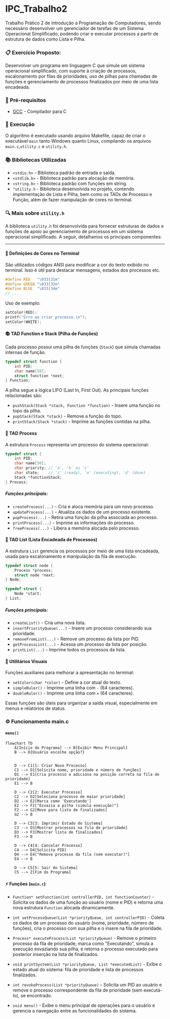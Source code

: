 # IPC_Trabalho2
Trabalho Prático 2 de Introdução a Programação de Computadores, sendo necessário desenvolver um gerenciador de tarefas de um Sistema Operacional Simplificado, podendo criar e executar processos a partir de estrutura de dados como Lista e Pilha.

### :clipboard: Exercício Proposto:
Desenvolver um programa em linguagem C que simule um sistema operacional simplificado, com suporte à
criação de processos, escalonamento por filas de prioridades, uso de pilhas para chamadas de funções e gerenciamento de processos finalizados por meio de uma lista encadeada.

### :wrench: Pré-requisitos
* [GCC](https://gcc.gnu.org/ "GCC (GNU Compiler Collection)") - Compilador para C

### :rocket: Execução
O algoritmo é executado usando arquivo Makefile, capaz de criar o executável ```main``` tanto Windows quanto Linux, compilando os arquivos ```main.c```,```utility.c``` e ```utility.h```.

### :books: Bibliotecas Utilizadas
* ```<stdio.h>``` - Biblioteca padrão de entrada e saída.
* ```<stdlib.h>``` - Biblioteca padrão para alocação de memória.
* ```<string.h>``` - Biblioteca padrão com funções em string.
* ```"utility.h``` - Biblioteca desenvolvida no projeto, contendo implementação de Lista e Pilha, bem como os TADs de Processo e Função, além de fazer manipulação de cores no terminal.

### :mag: Mais sobre `utility.h`

A biblioteca `utility.h` foi desenvolvida para fornecer estruturas de dados e funções de apoio ao gerenciamento de processos em um sistema operacional simplificado. A seguir, detalhamos os principais componentes:

---

#### :art: Definições de Cores no Terminal

São utilizados códigos ANSI para modificar a cor do texto exibido no terminal. Isso é útil para destacar mensagens, estados dos processos etc.

```c
#define RED   "\033[31m"
#define GREEN "\033[32m"
#define BLUE  "\033[34m"
// ...
```
Uso de exemplo:
```c
setColor(RED);
printf("Erro ao criar processo.\n");
setColor(WHITE);
```
#### :books: TAD Function e Stack (Pilha de Funções)
Cada processo possui uma pilha de funções (```Stack```) que simula chamadas internas de função.
```c
typedef struct function {
    int PID;
    char name[50];
    struct function *next;
} Function;
```
A pilha segue a lógica LIFO (Last In, First Out). As principais funções relacionadas são:
* ```pushStack(Stack *stack, Function *function)``` - Insere uma função no topo da pilha.
* ```popStack(Stack *stack)``` - Remove a função do topo.
* ```printStack(Stack *stack)``` - Imprime as funções contidas na pilha.

#### :mechanical_arm: TAD Process
A estrutura ```Process``` representa um processo do sistema operacional:
```c
typedef struct {
    int PID;
    char name[50];
    char priority; // 'a', 'b' ou 'c'
    char state;    // 'r' (ready), 'e' (executing), 'd' (done)
    Stack *functionStack;
} Process;
```
##### Funções principais:
* ```createProcess(...)``` - Cria e aloca memória para um novo processo.
* ```updateProcess(...)``` - Atualiza os dados de um processo existente.
* ```popProcess(...)``` - Retira uma função da pilha associada ao processo.
* ```printProcess(...)``` - Imprime as informações do processo.
* ```freeProcess(...)``` - Libera a memória alocada pelo processo.

#### :file_folder: TAD List (Lista Encadeada de Processos)
A estrutura ```List``` gerencia os processos por meio de uma lista encadeada, usada para escalonamento e manipulação da fila de execução.
```c
typedef struct node {
    Process *process;
    struct node *next;
} Node;

typedef struct {
    Node *start;
} List;
```
##### Funções principais:
* ```createList()``` - Cria uma nova lista.
* ```insertPriorityQueue(...)``` - Insere um processo considerando sua prioridade.
* ```removeFromList(...)``` - Remove um processo da lista por PID.
* ```getProcessList(...)``` - Acessa um processo da lista por posição.
* ```printList(...)``` - Imprime todos os processos da lista.
#### :triangular_ruler: Utilitários Visuais
Funções auxiliares para melhorar a apresentação no terminal:
* ```setColor(char *color)``` - Define a cor atual do texto.
* ```simpleRuler()``` - Imprime uma linha com ```-``` (64 caracteres).
* ```doubleRuler()``` - Imprime uma linha com ```=``` (64 caracteres).

Essas funções são úteis para organizar a saída visual, especialmente em menus e relatórios de status.



### :gear: Funcionamento main.c
#### `menu()`
``` mermaid
flowchart TD
    A[Início do Programa] --> B[Exibir Menu Principal]
    B --> D{Usuário escolhe opção?}

    
    D --> C1[1: Criar Novo Processo]
    C1 --> D1[Solicita nome, prioridade e número de funções]
    D1 --> E1[Cria processo e adiciona na posição correta na fila de prioridade]
    E1 --> B

    D --> C2[2: Executar Processo]
    C2 --> D2[Seleciona processo de maior prioridade]
    D2 --> E2[Marca como 'Executando']
    E2 --> F2["Esvazia a pilha (simula execução)"]
    F2 --> G2[Move para lista de finalizados]
    G2 --> B

    D --> C3[3: Imprimir Estado do Sistema]
    C3 --> D3[Mostrar processos na fila de prioridade]
    D3 --> F3[Mostrar lista de finalizados]
    F3 --> B

    D --> C4[4: Cancelar Processo]
    C4 --> D4[Solicita PID]
    D4 --> E4["Remove processo da fila (sem executar)"]
    E4 --> B

    D --> C5[5: Sair do Sistema]
    C5 --> Z[Fim do Programa]
```

#### :zap: Funções (`main.c`)
* ```Function* setFunction(int controllerPID, int functionCounter)``` - Solicita os dados de uma função ao usuário (nome e PID) e retorna uma nova estrutura `Function` alocada dinamicamente.

* ```int setProcessQueue(List *priorityQueue, int controllerPID)``` - Coleta os dados de um processo do usuário (nome, prioridade, número de funções), cria o processo com sua pilha e o insere na fila de prioridade.
* ```Process* executeProcess(List *priorityQueue)``` - Remove o primeiro processo da fila de prioridade, marca como "Executando", simula a execução esvaziando sua pilha, e retorna o processo executado para posterior inserção na lista de finalizados.

* ```void printSystem(List *priorityQueue, List *executedList)``` - Exibe o estado atual do sistema: fila de prioridade e lista de processos finalizados.

* ```int revokeProcess(List *priorityQueue)``` - Solicita um PID ao usuário e remove o processo correspondente da fila de prioridade (sem executá-lo), se encontrado.

* ```void menu()``` - Exibe o menu principal de operações para o usuário e gerencia a navegação entre as funcionalidades do sistema.